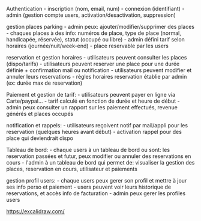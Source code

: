 Authentication
    - inscription (nom, email, num)
    - connexion (identifiant)
    - admin (gestion compte users, activation/desactivation, suppression)

gestion places parking
    - admin peux: ajouter/modifier/supprimer des places
    - chaques places à des info: numéros de place, type de place (normal, handicapée, réservée), statut (occupé ou libre)
    - admin défini tarif selon horaires (journée/nuit/week-end)
    - place reservable par les users

reservation et gestion horaires
    - utilisateurs peuvent consulter les places (dispo/tarifs)
    - utilisateurs peuvent reserver une place pour une durée définie + confirmation mail ou notification
    - utilisateurs peuvent modifier et annuler leurs reservations
    - règles horaires reservation établie par admin (ex: durée max de reservation)

Paiement et gestion de tarif:
    - utilisateurs peuvent payer en ligne via Carte/paypal...
    - tarif calculé en fonction de durée et heure de début
    - admin peux consulter un rapport sur les paiement effectués, revenue générés et places occupés

notification et rappels:
    - utilisateurs reçoivent notif par mail/appli pour les reservation (quelques heures avant début)
    - activation rappel pour des place qui deviendrait dispo

Tableau de bord:
    - chaque users à un tableau de bord ou sont: les reservation passées et futur, peux modifier ou annuler des reservations en cours
    - l'admin à un tableau de bord qui permet de: visualiser la gestion des places, reservation en cours, utilisateur et paiements

gestion profil users:
    - chaque users peux gerer son profil et mettre à jour ses info perso et paiement
    - users peuvent voir leurs historique de reservations, et accès info de facturation
    - admin peux gerer les profiles users



https://excalidraw.com/
